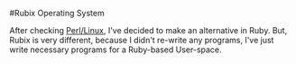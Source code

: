 #Rubix Operating System

After checking [Perl/Linux](http://perllinux.sourceforge.net/), I've decided to
make an alternative in Ruby. But, Rubix is very different, because I didn't re-write
any programs, I've just write necessary programs for a Ruby-based User-space.
